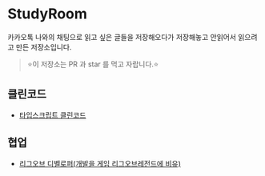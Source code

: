 # StudyRoom

카카오톡 나와의 채팅으로 읽고 싶은 글들을 저장해오다가 저장해놓고 안읽어서 읽으려고 만든 저장소입니다.

> ⭐️이 저장소는 PR 과 star 를 먹고 자랍니다.⭐️

## 클린코드

- [타입스크립트 클린코드](https://github.com/738/clean-code-typescript#%EB%AA%A9%EC%B0%A8)

## 협업

- [리그오브 디벨로퍼(개발을 게임 리그오브레전드에 비유)](https://taeny.dev/essay/%EB%A6%AC%EA%B7%B8-%EC%98%A4%EB%B8%8C-%EB%94%94%EB%B2%A8%EB%A1%9C%ED%8D%BC/)
